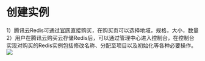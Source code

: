 ﻿# 创建实例
1）腾讯云Redis可通过[官网](https://www.qcloud.com/product/crs.html)直接购买，在购买页可以选择地域，规格，大小，数量
2）用户在腾讯云购买云存储Redis后，可以通过管理中心进入控制台，在控制台实现对购买的Redis实例包括修改名称、分配至项目以及初始化等各种必要操作。
![](https://mc.qcloudimg.com/static/img/00a73b6ed63d768f5084b3a21817097f/2.png)